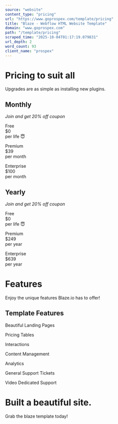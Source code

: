 ```yaml
---
source: "website"
content_type: "pricing"
url: "https://www.goprospex.com/template/pricing"
title: "Blaze - Webflow HTML Website Template"
domain: "www.goprospex.com"
path: "/template/pricing"
scraped_time: "2025-10-04T01:17:19.079831"
url_depth: 2
word_count: 93
client_name: "prospex"
---
```


# Pricing to suit all  
Upgrades are as simple as installing new plugins.

## Monthly

*Join and get 20% off coupon*

Free  
$0  
per life 😇  

Premium  
$39  
per month  

Enterprise  
$100  
per month  

## Yearly

*Join and get 20% off coupon*

Free  
$0  
per life 😇  

Premium  
$249  
per year  

Enterprise  
$639  
per year  

# Features

Enjoy the unique features Blaze.io has to offer!

## Template Features

Beautiful Landing Pages

Pricing Tables

Interactions

Content Management

Analytics

General Support Tickets

Video Dedicated Support

# Built a beautiful site.  
Grab the blaze template today!
